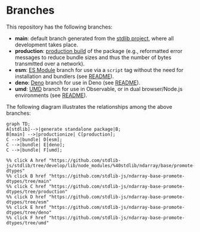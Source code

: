 <!--

@license Apache-2.0

Copyright (c) 2022 The Stdlib Authors.

Licensed under the Apache License, Version 2.0 (the "License");
you may not use this file except in compliance with the License.
You may obtain a copy of the License at

    http://www.apache.org/licenses/LICENSE-2.0

Unless required by applicable law or agreed to in writing, software
distributed under the License is distributed on an "AS IS" BASIS,
WITHOUT WARRANTIES OR CONDITIONS OF ANY KIND, either express or implied.
See the License for the specific language governing permissions and
limitations under the License.

-->

# Branches

This repository has the following branches:

-   **main**: default branch generated from the [stdlib project][stdlib-url], where all development takes place.
-   **production**: [production build][production-url] of the package (e.g., reformatted error messages to reduce bundle sizes and thus the number of bytes transmitted over a network).
-   **esm**: [ES Module][esm-url] branch for use via a `script` tag without the need for installation and bundlers (see [README][esm-readme]).
-   **deno**: [Deno][deno-url] branch for use in Deno (see [README][deno-readme]).
-   **umd**: [UMD][umd-url] branch for use in Observable, or in dual browser/Node.js environments (see [README][umd-readme]).

The following diagram illustrates the relationships among the above branches:

```mermaid
graph TD;
A[stdlib]-->|generate standalone package|B;
B[main] -->|productionize| C[production];
C -->|bundle| D[esm];
C -->|bundle| E[deno];
C -->|bundle| F[umd];

%% click A href "https://github.com/stdlib-js/stdlib/tree/develop/lib/node_modules/%40stdlib/ndarray/base/promote-dtypes"
%% click B href "https://github.com/stdlib-js/ndarray-base-promote-dtypes/tree/main"
%% click C href "https://github.com/stdlib-js/ndarray-base-promote-dtypes/tree/production"
%% click D href "https://github.com/stdlib-js/ndarray-base-promote-dtypes/tree/esm"
%% click E href "https://github.com/stdlib-js/ndarray-base-promote-dtypes/tree/deno"
%% click F href "https://github.com/stdlib-js/ndarray-base-promote-dtypes/tree/umd"
```

[stdlib-url]: https://github.com/stdlib-js/stdlib/tree/develop/lib/node_modules/%40stdlib/ndarray/base/promote-dtypes
[production-url]: https://github.com/stdlib-js/ndarray-base-promote-dtypes/tree/production
[deno-url]: https://github.com/stdlib-js/ndarray-base-promote-dtypes/tree/deno
[deno-readme]: https://github.com/stdlib-js/ndarray-base-promote-dtypes/blob/deno/README.md
[umd-url]: https://github.com/stdlib-js/ndarray-base-promote-dtypes/tree/umd
[umd-readme]: https://github.com/stdlib-js/ndarray-base-promote-dtypes/blob/umd/README.md
[esm-url]: https://github.com/stdlib-js/ndarray-base-promote-dtypes/tree/esm
[esm-readme]: https://github.com/stdlib-js/ndarray-base-promote-dtypes/blob/esm/README.md